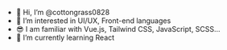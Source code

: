 - 👋 Hi, I’m @cottongrass0828
- 👀 I’m interested in UI/UX, Front-end languages
- 😎 I am familiar with Vue.js, Tailwind CSS, JavaScript, SCSS...
- 🌱 I’m currently learning React


<!---
- 💞️ I’m looking to collaborate on ...
- 📫 How to reach me ...

cottongrass0828/cottongrass0828 is a ✨ special ✨ repository because its `README.md` (this file) appears on your GitHub profile.
You can click the Preview link to take a look at your changes.
--->

